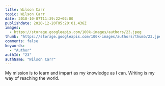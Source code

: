 ```yaml
---
title: Wilson Carr
topic: Wilson Carr
date: 2018-10-07T11:39:22+02:00
publishdate: 2020-12-20T05:20:01.436Z
images:
  - https://storage.googleapis.com/100k-images/authors/23.jpeg
thumb: "https://storage.googleapis.com/100k-images/authors/thumb/23.jpeg"
comments: false
keywords:
  - "Author"
authId: "23"
authName: "Wilson Carr"
---
```


My mission is to learn and impart as my knowledge as I can. Writing is my way of reaching the world.
